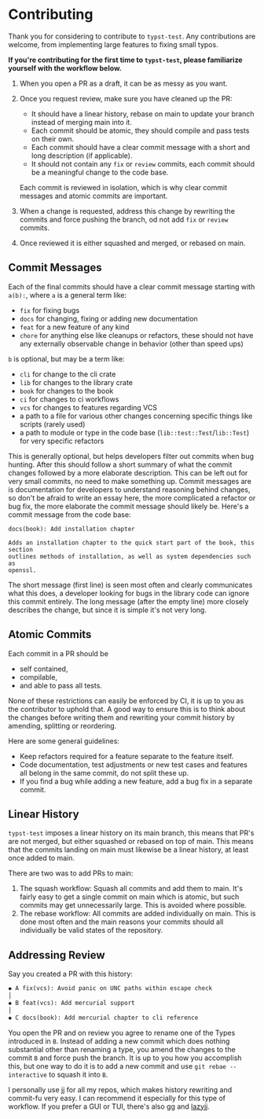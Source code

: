 # Contributing
Thank you for considering to contribute to `typst-test`.
Any contributions are welcome, from implementing large features to fixing small typos.

**If you're contributing for the first time to `typst-test`, please familiarize yourself with the workflow below.**

1. When you open a PR as a draft, it can be as messy as you want.
1. Once you request review, make sure you have cleaned up the PR:
   - It should have a linear history, rebase on main to update your branch instead of merging main into it.
   - Each commit should be atomic, they should compile and pass tests on their own.
   - Each commit should have a clear commit message with a short and long description (if applicable).
   - It should not contain any `fix` or `review` commits, each commit should be a meaningful change to the code base.

   Each commit is reviewed in isolation, which is why clear commit messages and atomic commits are important.
1. When a change is requested, address this change by rewriting the commits and force pushing the branch, od not add `fix` or `review` commits.
1. Once reviewed it is either squashed and merged, or rebased on main.

## Commit Messages
Each of the final commits should have a clear commit message starting with `a(b):`, where `a` is a general term like:
- `fix` for fixing bugs
- `docs` for changing, fixing or adding new documentation
- `feat` for a new feature of any kind
- `chore` for anything else like cleanups or refactors, these should not have any externally observable change in behavior (other than speed ups)

`b` is optional, but may be a term like:
- `cli` for change to the cli crate
- `lib` for changes to the library crate
- `book` for changes to the book
- `ci` for changes to ci workflows
- `vcs` for changes to features regarding VCS
- a path to a file for various other changes concerning specific things like scripts (rarely used)
- a path to module or type in the code base (`lib::test::Test`/`lib::Test`) for very specific refactors

This is generally optional, but helps developers filter out commits when bug hunting.
After this should follow a short summary of what the commit changes followed by a more elaborate description.
This can be left out for very small commits, no need to make something up.
Commit messages are is documentation for developers to understand reasoning behind changes, so don't be afraid to write an essay here, the more complicated a refactor or bug fix, the more elaborate the commit message should likely be.
Here's a commit message from the code base:

```
docs(book): Add installation chapter

Adds an installation chapter to the quick start part of the book, this section
outlines methods of installation, as well as system dependencies such as
openssl.
```

The short message (first line) is seen most often and clearly communicates what this does, a developer looking for bugs in the library code can ignore this commit entirely.
The long message (after the empty line) more closely describes the change, but since it is simple it's not very long.

## Atomic Commits
Each commit in a PR should be
- self contained,
- compilable,
- and able to pass all tests.

None of these restrictions can easily be enforced by CI, it is up to you as the contributor to uphold that.
A good way to ensure this is to think about the changes before writing them and rewriting your commit history by amending, splitting or reordering.

Here are some general guidelines:
- Keep refactors required for a feature separate to the feature itself.
- Code documentation, test adjustments or new test cases and features all belong in the same commit, do not split these up.
- If you find a bug while adding a new feature, add a bug fix in a separate commit.

## Linear History
`typst-test` imposes a linear history on its main branch, this means that PR's are not merged, but either squashed or rebased on top of main.
This means that the commits landing on main must likewise be a linear history, at least once added to main.

There are two was to add PRs to main:
1. The squash workflow: Squash all commits and add them to main.
   It's fairly easy to get a single commit on main which is atomic, but such commits may get unnecessarily large.
   This is avoided where possible.
1. The rebase workflow: All commits are added individually on main.
   This is done most often and the main reasons your commits should all individually be valid states of the repository.

## Addressing Review
Say you created a PR with this history:

```txt
◆ A fix(vcs): Avoid panic on UNC paths within escape check
│
◆ B feat(vcs): Add mercurial support
│
◆ C docs(book): Add mercurial chapter to cli reference
```

You open the PR and on review you agree to rename one of the Types introduced in `B`.
Instead of adding a new commit which does nothing substantial other than renaming a type, you amend the changes to the commit `B` and force push the branch.
It is up to you how you accomplish this, but one way to do it is to add a new commit and use `git rebae --interactive` to squash it into `B`.

I personally use [jj] for all my repos, which makes history rewriting and commit-fu very easy.
I can recommend it especially for this type of workflow.
If you prefer a GUI or TUI, there's also [gg] and [lazyjj].

[jj]: https://github.com/martinvonz/jj
[gg]: https://github.com/gulbanana/gg
[lazyjj]: https://github.com/Cretezy/lazyjj
